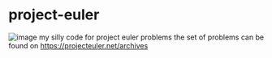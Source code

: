 # project-euler
![image](https://projecteuler.net/profile/0xf0ad.png)
my silly code for project euler problems
the set of problems can be found on <https://projecteuler.net/archives>

